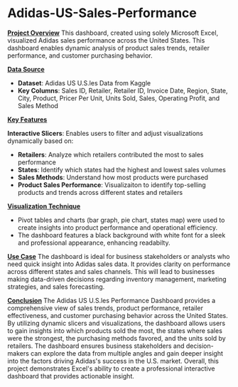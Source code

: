 # Adidas-US-Sales-Performance

<ins>**Project Overview**</ins>
This dashboard, created using solely Microsoft Excel, visualized Adidas sales performance across the United States. This dashboard enables dynamic analysis of product sales trends, retailer performance, and customer purchasing behavior.

<ins>**Data Source**</ins>
- **Dataset**: Adidas US U.S.les Data from Kaggle
- **Key Columns**: Sales ID, Retailer, Retailer ID, Invoice Date, Region, State, City, Product, Pricer Per Unit, Units Sold, Sales, Operating Profit, and Sales Method

<ins>**Key Features**</ins>

**Interactive Slicers**: Enables users to filter and adjust visualizations dynamically based on:
- **Retailers**: Analyze which retailers contributed the most to sales performance
- **States**: Identify which states had the highest and lowest sales volumes
- **Sales Methods**: Understand how most products were purchased
- **Product Sales Performance**: Visualizaiton to identify top-selling products and trends across different states and retailers

<ins>**Visualization Technique**</ins>
- Pivot tables and charts (bar graph, pie chart, states map) were used to create insights into product performance and operational efficiency.
- The dashboard features a black background with white font for a sleek and professional appearance, enhancing readabilty.

<ins>**Use Case**</ins>
The dashboard is ideal for business stakeholders or analysts who need quick insight into Adidas sales data. It provides clarity on performance across different states and sales channels. This will lead to businesses making data-driven decisions regarding inventory management, marketing strategies, and sales forecasting. 

<ins>**Conclusion**</ins>
The Adidas US U.S.les Performance Dashboard provides a comprehensive view of sales trends, product performance, retailer effectiveness, and customer purchasing behavior across the United States. By utilizing dynamic slicers and visualizations, the dashboard
allows users to gain insights into which products sold the most, the states where sales were the strongest, the purchasing methods favored, and the units sold by retailers. The dashboard ensures business stakeholders and decision-makers can explore the
data from multiple angles and gain deeper insight into the factors driving Adidas's success in the U.S. market. Overall, this project demonstrates Excel's ability to create a professional interactive dashboard that provides actionable insight. 
